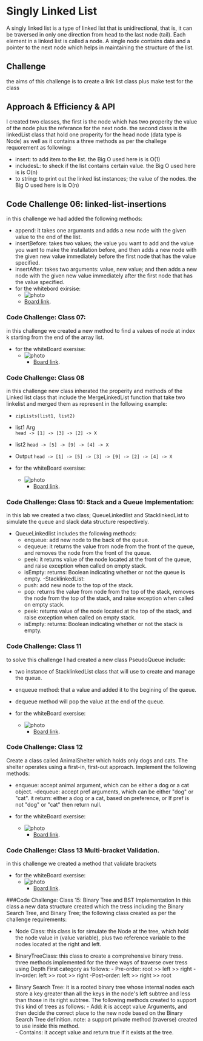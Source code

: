 # Singly Linked List
A singly linked list is a type of linked list that is unidirectional, that is, it can be traversed in only one direction from head to the last node (tail). Each element in a linked list is called a node. A single node contains data and a pointer to the next node which helps in maintaining the structure of the list.
## Challenge
the aims of this challenge is to create a link list class plus make test for the class

## Approach & Efficiency & API
I created two classes, the first is the node which has two properity the value of the node plus the referance for the next node.
the second class is the linkedList class that hold one properity for the head node (data type is Node) as well as it contains a three methods as per the challege requorement as following: 
- insert: to add item to the list. the Big O used here is is O(1)
- includesL: to sheck if the list contains certain value. the Big O used here is is O(n)
- to string: to print out the linked list instances; the value of the nodes. the Big O used here is is O(n)

## Code Challenge 06: linked-list-insertions
in this challenge we had added the following methods: 
- append: it takes one argumants and adds a new node with the given value to the end of the list.
- insertBefore: takes two values; the value you want to add and the value you want to make the installation before, and then adds a new node with the given new value immediately before the first node that has the value specified.
- insertAfter: takes two arguments: value, new value; and then adds a new node with the given new value immediately after the first node that has the value specified.
-  for the whitebord exirsise: 
   - ![photo](codeChallenge-class05.PNG)
    - [Board link](https://miro.com/app/board/o9J_l9Wc_5c=/).
### Code Challenge: Class 07: 
in this challenge we created a new method to find a values of node at index k starting from the end of the array list. 
- for the whiteBoard exersise: 
   - ![photo](codeChallenge-class07.PNG)
      - [Board link](https://miro.com/app/board/o9J_l9Wc_5c=/).
   
### Code Challenge: Class 08
in this challenge new class inherated the properity and methods of the Linked list class that include the MergeLinkedList function that take two linkelist and merged them as represent in the following example:
- `zipLists(list1, list2)`
-  list1	Arg 	
`head -> [1] -> [3] -> [2] -> X`		
- list2
  `head -> [5] -> [9] -> [4] -> X`
- Output
  `head -> [1] -> [5] -> [3] -> [9] -> [2] -> [4] -> X`

- for the whiteBoard exersise:
    - ![photo](codeChallenge-class08.PNG)
        - [Board link](https://miro.com/app/board/o9J_l9Wc_5c=/).
    
### Code Challenge: Class 10: Stack and a Queue Implementation:
in this lab we created a two class; QueueLinkedlist and StacklinkedList to simulate the queue and slack data structure respectively. 
- QueueLinkedlist includes the following methods: 
    - enqueue: add new  node to the back of the queue. 
    - dequeue: it returns the value from node from the front of the queue, and removes the node from the front of the queue.
    - peek: it returns value of the node located at the front of the queue, and raise exception when called on empty stack.
    - isEmpty: returns: Boolean indicating whether or not the queue is empty. 
-StacklinkedList: 
    - push: add new  node to the top of the stack.
    - pop: returns the value from node from the top of the stack, removes the node from the top of the stack, and raise exception when called on empty stack.
    - peek: returns value of the node located at the top of the stack, and raise exception when called on empty stack.
    - isEmpty: returns: Boolean indicating whether or not the stack is empty. 
### Code Challenge: Class 11
to solve this challenge I had created a new class PseudoQueue include: 
- two instance of StacklinkedList class that will use to create and manage the queue. 
- enqueue method: that a value and added it to the begining of the queue. 
- dequeue method will pop the value at the end of the queue. 

- for the whiteBoard exersise:
    - ![photo](codeChallenge-class11.PNG)
        - [Board link](https://miro.com/app/board/o9J_l9Wc_5c=/).
### Code Challenge: Class 12
Create a class called AnimalShelter which holds only dogs and cats.
The shelter operates using a first-in, first-out approach.
Implement the following methods:
- enqueue: accept animal argument, which can be either a dog or a cat object.
  -dequeue: accept pref arguments, which can be either "dog" or "cat". it return: either a dog or a cat, based on preference, or If pref is not "dog" or "cat" then return null.

- for the whiteBoard exersise:
    - ![photo](codeChallenge-class12.PNG)
        - [Board link](https://miro.com/app/board/o9J_l9Wc_5c=/).
### Code Challenge: Class 13 Multi-bracket Validation.

in this challenge we created a method that validate brackets
- for the whiteBoard exersise:
    - ![photo](codeChallenge-class13.PNG)
        - [Board link](https://miro.com/app/board/o9J_l9Wc_5c=/).

###Code Challenge: Class 15: Binary Tree and BST Implementation
In this class a new data structure created which the tress including the Binary Search Tree, and Binary Tree; the following class created as per the challenge requirements: 
- Node Class: this class is for simulate the Node at the tree, which hold the node value in (value variable), plus two reference variable to the nodes located at the right and left.
  
- BinaryTreeClass: this class to create a comprehensive binary tress. three methods implemented for the three ways of traverse over tress using Depth First category as follows:
                - Pre-order: root >> left >> right
                -In-order: left >> root >> right
                -Post-order: left >> right >> root
- Binary Search Tree: it is a rooted binary tree whose internal nodes each store a key greater than all the keys in the node's left subtree and less than those in its right subtree.
The following methods created to support this kind of trees as follows: 
               - Add: it is accept value Arguments, and then decide the correct place to the new node based on the Binary Search Tree definition. note: a support private method (traverse) created to use inside this method.   
                - Contains: it accept value and return true if it exists at the tree. 

 